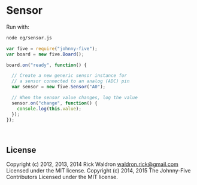<!--remove-start-->

# Sensor

<!--remove-end-->








Run with:
```bash
node eg/sensor.js
```


```javascript
var five = require("johnny-five");
var board = new five.Board();

board.on("ready", function() {

  // Create a new generic sensor instance for
  // a sensor connected to an analog (ADC) pin
  var sensor = new five.Sensor("A0");

  // When the sensor value changes, log the value
  sensor.on("change", function() {
    console.log(this.value);
  });
});

```








&nbsp;

<!--remove-start-->

## License
Copyright (c) 2012, 2013, 2014 Rick Waldron <waldron.rick@gmail.com>
Licensed under the MIT license.
Copyright (c) 2014, 2015 The Johnny-Five Contributors
Licensed under the MIT license.

<!--remove-end-->
